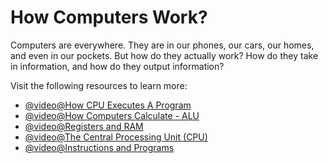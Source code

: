 # How Computers Work?

Computers are everywhere. They are in our phones, our cars, our homes, and even in our pockets. But how do they actually work? How do they take in information, and how do they output information?

Visit the following resources to learn more:

- [@video@How CPU Executes A Program](https://www.youtube.com/watch?v=XM4lGflQFvA)
- [@video@How Computers Calculate - ALU](https://youtu.be/1I5ZMmrOfnA)
- [@video@Registers and RAM](https://youtu.be/fpnE6UAfbtU)
- [@video@The Central Processing Unit (CPU)](https://youtu.be/FZGugFqdr60)
- [@video@Instructions and Programs](https://youtu.be/zltgXvg6r3k)
